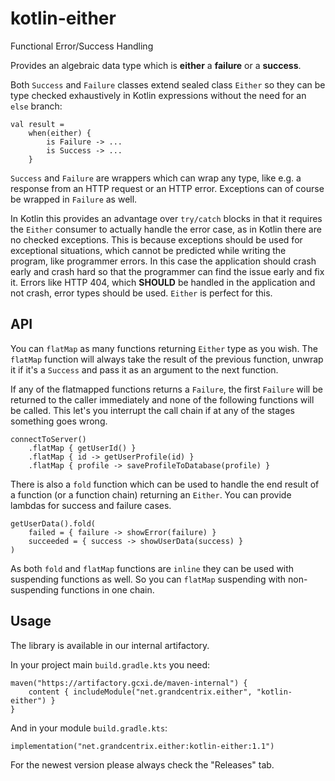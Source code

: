# kotlin-either

Functional Error/Success Handling

Provides an algebraic data type which is **either** a **failure** or a **success**.

Both `Success` and `Failure` classes extend sealed class `Either` so they can be type checked exhaustively in Kotlin expressions without the need for an `else` branch:

```
val result = 
    when(either) {
        is Failure -> ...
        is Success -> ...
    }
```

`Success` and `Failure` are wrappers which can wrap any type, like e.g. a response from an HTTP request or an HTTP error. Exceptions can of course be wrapped in `Failure` as well.

In Kotlin this provides an advantage over `try/catch` blocks in that it requires the `Either` consumer to actually handle the error case, as in Kotlin there are no checked exceptions.
This is because exceptions should be used for exceptional situations, which cannot be predicted while writing the program, like programmer errors. In this case the application should crash early and crash hard so that the programmer can find the issue early and fix it.
Errors like HTTP 404, which **SHOULD** be handled in the application and not crash, error types should be used. `Either` is perfect for this.

## API
You can `flatMap` as many functions returning `Either` type as you wish. The `flatMap` function will always take the result of the previous function, unwrap it if it's a `Success` and pass it as an argument to the next function.

If any of the flatmapped functions returns a `Failure`, the first `Failure` will be returned to the caller immediately and none of the following functions will be called. This let's you interrupt the call chain if at any of the stages something goes wrong.

```
connectToServer()
    .flatMap { getUserId() }
    .flatMap { id -> getUserProfile(id) }
    .flatMap { profile -> saveProfileToDatabase(profile) }
```

There is also a `fold` function which can be used to handle the end result of a function (or a function chain) returning an `Either`. You can provide lambdas for success and failure cases.

```
getUserData().fold(
    failed = { failure -> showError(failure) }
    succeeded = { success -> showUserData(success) }
)
```

As both `fold` and `flatMap` functions are `inline` they can be used with suspending functions as well. So you can `flatMap` suspending with non-suspending functions in one chain.

## Usage
The library is available in our internal artifactory.

In your project main `build.gradle.kts` you need:

```
maven("https://artifactory.gcxi.de/maven-internal") {
    content { includeModule("net.grandcentrix.either", "kotlin-either") }
}
```

And in your module `build.gradle.kts`:

```
implementation("net.grandcentrix.either:kotlin-either:1.1")
```

For the newest version please always check the "Releases" tab.
